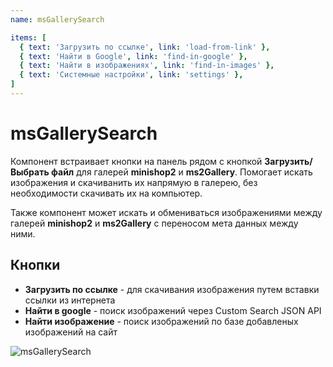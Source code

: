 ```yaml
---
name: msGallerySearch

items: [
  { text: 'Загрузить по ссылке', link: 'load-from-link' },
  { text: 'Найти в Google', link: 'find-in-google' },
  { text: 'Найти в изображениях', link: 'find-in-images' },
  { text: 'Системные настройки', link: 'settings' },
]
---
```

# msGallerySearch

Компонент встраивает кнопки на панель рядом с кнопкой **Загрузить/Выбрать файл** для галерей **minishop2** и **ms2Gallery**.
Помогает искать изображения и скачиванить их напрямую в галерею, без необходимости скачивать их на компьютер.

Также компонент может искать и обмениваться изображениями между галерей **minishop2** и **ms2Gallery** с переносом мета данных между ними.

## Кнопки

- **Загрузить по ссылке** - для скачивания изображения путем вставки ссылки из интернета
- **Найти в google** - поиск изображений через Custom Search JSON API
- **Найти изображение** - поиск изображений по базе добавленых изображений на сайт

![msGallerySearch](https://file.modx.pro/files/5/1/b/51b9cea140ed651891d1927ba3428c2d.png)
